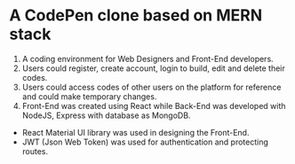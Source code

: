 # A CodePen clone based on MERN stack

1. A coding environment for Web Designers and Front-End developers.
2. Users could register, create account, login to build, edit and delete their codes.
3. Users could access codes of other users on the platform for reference and could make temporary changes.
4. Front-End was created using React while Back-End was developed with NodeJS, Express with database as MongoDB.
 * React Material UI library was used in designing the Front-End.
 * JWT (Json Web Token) was used for authentication and protecting routes.